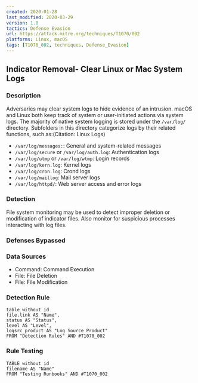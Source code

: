 ```yaml
---
created: 2020-01-28
last_modified: 2020-03-29
version: 1.0
tactics: Defense Evasion
url: https://attack.mitre.org/techniques/T1070/002
platforms: Linux, macOS
tags: [T1070_002, techniques, Defense_Evasion]
---
```


## Indicator Removal- Clear Linux or Mac System Logs

### Description

Adversaries may clear system logs to hide evidence of an intrusion. macOS and Linux both keep track of system or user-initiated actions via system logs. The majority of native system logging is stored under the <code>/var/log/</code> directory. Subfolders in this directory categorize logs by their related functions, such as:(Citation: Linux Logs)

* <code>/var/log/messages:</code>: General and system-related messages
* <code>/var/log/secure</code> or <code>/var/log/auth.log</code>: Authentication logs
* <code>/var/log/utmp</code> or <code>/var/log/wtmp</code>: Login records
* <code>/var/log/kern.log</code>: Kernel logs
* <code>/var/log/cron.log</code>: Crond logs
* <code>/var/log/maillog</code>: Mail server logs
* <code>/var/log/httpd/</code>: Web server access and error logs


### Detection

File system monitoring may be used to detect improper deletion or modification of indicator files. Also monitor for suspicious processes interacting with log files.

### Defenses Bypassed



### Data Sources

  - Command: Command Execution
  -  File: File Deletion
  -  File: File Modification
### Detection Rule

```dataview
table without id
file.link AS "Name",
status AS "Status",
level AS "Level",
logsrc_product AS "Log Source Product"
FROM "Detection Rules" AND #T1070_002
```

### Rule Testing

```dataview
TABLE without id
filename AS "Name"
FROM "Testing Runbooks" AND #T1070_002
```
